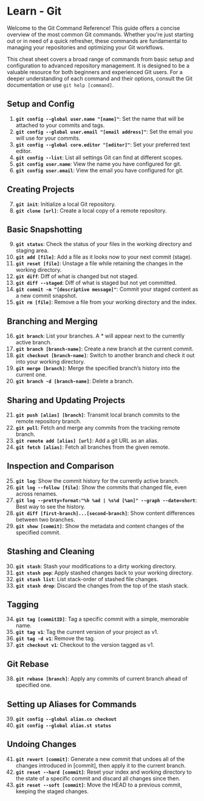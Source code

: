# Learn - Git

Welcome to the Git Command Reference! This guide offers a concise overview of the most common Git commands. Whether you're just starting out or in need of a quick refresher, these commands are fundamental to managing your repositories and optimizing your Git workflows.

This cheat sheet covers a broad range of commands from basic setup and configuration to advanced repository management. It is designed to be a valuable resource for both beginners and experienced Git users. For a deeper understanding of each command and their options, consult the Git documentation or use `git help [command]`.

## Setup and Config
1. **`git config --global user.name "[name]"`**: Set the name that will be attached to your commits and tags.
2. **`git config --global user.email "[email address]"`**: Set the email you will use for your commits.
3. **`git config --global core.editor "[editor]"`**: Set your preferred text editor.
4. **`git config --list`**: List all settings Git can find at different scopes.
5. **`git config user.name`**: View the name you have configured for git.
6. **`git config user.email`**: View the email you have configured for git.

## Creating Projects
7. **`git init`**: Initialize a local Git repository.
8. **`git clone [url]`**: Create a local copy of a remote repository.

## Basic Snapshotting
9. **`git status`**: Check the status of your files in the working directory and staging area.
10. **`git add [file]`**: Add a file as it looks now to your next commit (stage).
11. **`git reset [file]`**: Unstage a file while retaining the changes in the working directory.
12. **`git diff`**: Diff of what is changed but not staged.
13. **`git diff --staged`**: Diff of what is staged but not yet committed.
14. **`git commit -m "[descriptive message]"`**: Commit your staged content as a new commit snapshot.
15. **`git rm [file]`**: Remove a file from your working directory and the index.

## Branching and Merging
16. **`git branch`**: List your branches. A * will appear next to the currently active branch.
17. **`git branch [branch-name]`**: Create a new branch at the current commit.
18. **`git checkout [branch-name]`**: Switch to another branch and check it out into your working directory.
19. **`git merge [branch]`**: Merge the specified branch’s history into the current one.
20. **`git branch -d [branch-name]`**: Delete a branch.

## Sharing and Updating Projects
21. **`git push [alias] [branch]`**: Transmit local branch commits to the remote repository branch.
22. **`git pull`**: Fetch and merge any commits from the tracking remote branch.
23. **`git remote add [alias] [url]`**: Add a git URL as an alias.
24. **`git fetch [alias]`**: Fetch all branches from the given remote.

## Inspection and Comparison
25. **`git log`**: Show the commit history for the currently active branch.
26. **`git log --follow [file]`**: Show the commits that changed file, even across renames.
27. **`git log --pretty=format:"%h %ad | %s%d [%an]" --graph --date=short`**: Best way to see the history.
28. **`git diff [first-branch]...[second-branch]`**: Show content differences between two branches.
29. **`git show [commit]`**: Show the metadata and content changes of the specified commit.

## Stashing and Cleaning
30. **`git stash`**: Stash your modifications to a dirty working directory.
31. **`git stash pop`**: Apply stashed changes back to your working directory.
32. **`git stash list`**: List stack-order of stashed file changes.
33. **`git stash drop`**: Discard the changes from the top of the stash stack.

## Tagging
34. **`git tag [commitID]`**: Tag a specific commit with a simple, memorable name.
35. **`git tag v1`**: Tag the current version of your project as v1.
36. **`git tag -d v1`**: Remove the tag.
37. **`git checkout v1`**: Checkout to the version tagged as v1.

## Git Rebase
38. **`git rebase [branch]`**: Apply any commits of current branch ahead of specified one.

## Setting up Aliases for Commands
39. **`git config --global alias.co checkout`**
40. **`git config --global alias.st status`**

## Undoing Changes
41. **`git revert [commit]`**: Generate a new commit that undoes all of the changes introduced in [commit], then apply it to the current branch.
42. **`git reset --hard [commit]`**: Reset your index and working directory to the state of a specific commit and discard all changes since then.
43. **`git reset --soft [commit]`**: Move the HEAD to a previous commit, keeping the staged changes.